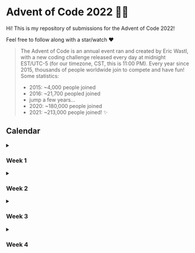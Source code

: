# Advent of Code 2022 🎄🎅
Hi! This is my repository of submissions for the Advent of Code 2022!

Feel free to follow along with a star/watch ❤️

> The Advent of Code is an annual event ran and created by Eric Wastl, with a new coding challenge released every day at midnight EST/UTC-5 (for our timezone, CST, this is 11:00 PM). Every year since 2015, thousands of people worldwide join to compete and have fun! Some statistics:
>  - 2015: ~4,000 people joined
>  - 2016: ~21,700 peopled joined
>  - jump a few years...
>  - 2020: ~180,000 people joined
>  - 2021: ~213,000 people joined! ✨

## Calendar
<details>
<summary><h3>Week 1</h3></summary>

 - [x] Day 1 [`days/day1`](./days/day1)
 - [ ] Day 2
 - [ ] Day 3
 - [ ] Day 4
 - [ ] Day 5
 - [ ] Day 6
 - [ ] Day 7
</details>

<details>
<summary><h3>Week 2</h3></summary>

 - [ ] Day 8
 - [ ] Day 9
 - [ ] Day 10
 - [ ] Day 11
 - [ ] Day 12
 - [ ] Day 13
 - [ ] Day 14
</details>

<details>
<summary><h3>Week 3</h3></summary>

 - [ ] Day 15
 - [ ] Day 16
 - [ ] Day 17
 - [ ] Day 18
 - [ ] Day 19
 - [ ] Day 20
 - [ ] Day 21
</details>

<details>
<summary><h3>Week 4</h3></summary>

 - [ ] Day 22
 - [ ] Day 23
 - [ ] Day 24
 - [ ] Day 25
<details>